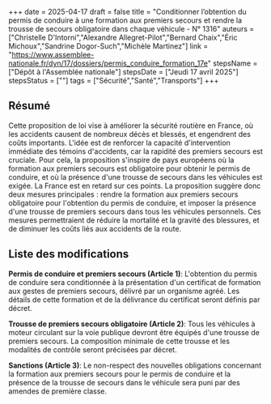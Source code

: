+++
date = 2025-04-17
draft = false
title = "Conditionner l’obtention du permis de conduire à une formation aux premiers secours et rendre la trousse de secours obligatoire dans chaque véhicule - N° 1316"
auteurs = ["Christelle D'Intorni","Alexandre Allegret-Pilot","Bernard Chaix","Éric Michoux","Sandrine Dogor-Such","Michèle Martinez"]
link = "https://www.assemblee-nationale.fr/dyn/17/dossiers/permis_conduire_formation_17e"
stepsName = ["Dépôt à l'Assemblée nationale"]
stepsDate = ["Jeudi 17 avril 2025"]
stepsStatus = [""]
tags = ["Sécurité","Santé","Transports"]
+++

## Résumé

Cette proposition de loi vise à améliorer la sécurité routière en France, où les accidents causent de nombreux décès et blessés, et engendrent des coûts importants. L'idée est de renforcer la capacité d'intervention immédiate des témoins d'accidents, car la rapidité des premiers secours est cruciale. Pour cela, la proposition s'inspire de pays européens où la formation aux premiers secours est obligatoire pour obtenir le permis de conduire, et où la présence d'une trousse de secours dans les véhicules est exigée. La France est en retard sur ces points. La proposition suggère donc deux mesures principales : rendre la formation aux premiers secours obligatoire pour l'obtention du permis de conduire, et imposer la présence d'une trousse de premiers secours dans tous les véhicules personnels. Ces mesures permettraient de réduire la mortalité et la gravité des blessures, et de diminuer les coûts liés aux accidents de la route.

## Liste des modifications

**Permis de conduire et premiers secours (Article 1)**: L'obtention du permis de conduire sera conditionnée à la présentation d'un certificat de formation aux gestes de premiers secours, délivré par un organisme agréé. Les détails de cette formation et de la délivrance du certificat seront définis par décret.

**Trousse de premiers secours obligatoire (Article 2)**: Tous les véhicules à moteur circulant sur la voie publique devront être équipés d'une trousse de premiers secours. La composition minimale de cette trousse et les modalités de contrôle seront précisées par décret.

**Sanctions (Article 3)**: Le non-respect des nouvelles obligations concernant la formation aux premiers secours pour le permis de conduire et la présence de la trousse de secours dans le véhicule sera puni par des amendes de première classe.
